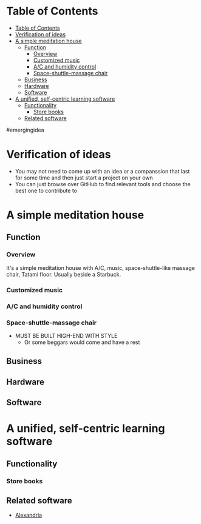 # Table of Contents
- [Table of Contents](#table-of-contents)
- [Verification of ideas](#verification-of-ideas)
- [A simple meditation house](#a-simple-meditation-house)
  - [Function](#function)
    - [Overview](#overview)
    - [Customized music](#customized-music)
    - [A/C and humidity control](#ac-and-humidity-control)
    - [Space-shuttle-massage chair](#space-shuttle-massage-chair)
  - [Business](#business)
  - [Hardware](#hardware)
  - [Software](#software)
- [A unified, self-centric learning software](#a-unified-self-centric-learning-software)
  - [Functionality](#functionality)
    - [Store books](#store-books)
  - [Related software](#related-software)


#emergingidea

# Verification of ideas
- You may not need to come up with an idea or a companssion that last for some time and then just start a project on your own
- You can just browse over GitHub to find relevant tools and choose the best one to contribute to
# A simple meditation house
## Function
### Overview
It's a simple meditation house with A/C, music, space-shuttle-like massage chair, Tatami floor. Usually beside a Starbuck.
### Customized music

### A/C and humidity control
### Space-shuttle-massage chair
- MUST BE BUILT HIGH-END WITH STYLE
  - Or some beggars would come and have a rest
## Business

## Hardware

## Software

# A unified, self-centric learning software
## Functionality
### Store books

## Related software
- [Alexandria](https://github.com/Samin100/Alexandria)